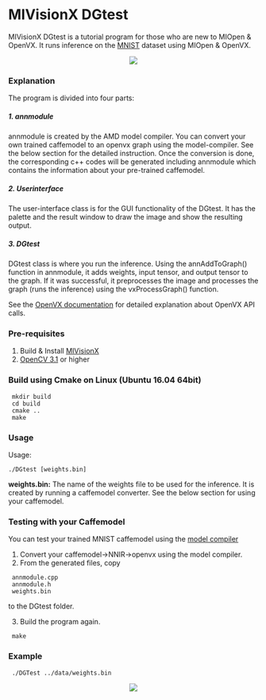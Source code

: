 # MIVisionX DGtest

MIVisionX DGtest is a tutorial program for those who are new to MIOpen & OpenVX. It runs inference on the [MNIST](http://yann.lecun.com/exdb/mnist/) dataset using MIOpen & OpenVX.

<p align="center">
 <img src="https://raw.githubusercontent.com/GPUOpen-ProfessionalCompute-Libraries/MIVisionX/develop/docs/data/DGtest.gif">
</p>

### Explanation

The program is divided into four parts:

##### 1. annmodule

annmodule is created by the AMD model compiler. You can convert your own trained caffemodel to an openvx graph using the model-compiler. See the below section for the detailed instruction.
Once the conversion is done, the corresponding c++ codes will be generated including annmodule which contains the information about your pre-trained caffemodel.

##### 2. Userinterface

The user-interface class is for the GUI functionality of the DGtest.
It has the palette and the result window to draw the image and show the resulting output.

##### 3. DGtest

DGtest class is where you run the inference.
Using the annAddToGraph() function in annmodule, it adds weights, input tensor, and output tensor to the graph.
If it was successful, it preprocesses the image and processes the graph (runs the inference) using the vxProcessGraph() function.

See the [OpenVX documentation](https://www.khronos.org/registry/OpenVX/specs/1.0/html/index.html) for detailed explanation about OpenVX API calls.

### Pre-requisites

1. Build & Install [MIVisionX](https://github.com/GPUOpen-ProfessionalCompute-Libraries/MIVisionX#build--install-mivisionx)
2. [OpenCV 3.1](https://github.com/opencv/opencv/releases) or higher

### Build using Cmake on Linux (Ubuntu 16.04 64bit)

```
 mkdir build
 cd build
 cmake ..
 make
```

### Usage

 Usage: 
 
 ```
 ./DGtest [weights.bin]
 ```
 
**weights.bin:** The name of the weights file to be used for the inference. It is created by running a caffemodel converter.
See the below section for using your caffemodel.
 
### Testing with your Caffemodel

You can test your trained MNIST caffemodel using the [model compiler](https://github.com/GPUOpen-ProfessionalCompute-Libraries/amdovx-modules/tree/develop/utils/model_compiler)

 1. Convert your caffemodel->NNIR->openvx using the model compiler.
 2. From the generated files, copy

```
 annmodule.cpp
 annmodule.h
 weights.bin
```
 to the DGtest folder.

 3. Build the program again.

```
 make
```
 
### Example

```
 ./DGTest ../data/weights.bin
```
 
<p align="center">
 <img src="https://raw.githubusercontent.com/GPUOpen-ProfessionalCompute-Libraries/MIVisionX/develop/docs/data/dg_test_sample.png">
</p>
